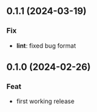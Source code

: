 ## 0.1.1 (2024-03-19)

### Fix

- **lint**: fixed bug format

## 0.1.0 (2024-02-26)

### Feat

- first working release
